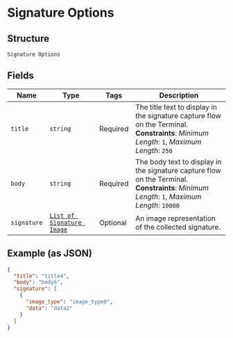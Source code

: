 
# Signature Options

## Structure

`Signature Options`

## Fields

| Name | Type | Tags | Description |
|  --- | --- | --- | --- |
| `title` | `string` | Required | The title text to display in the signature capture flow on the Terminal.<br>**Constraints**: *Minimum Length*: `1`, *Maximum Length*: `250` |
| `body` | `string` | Required | The body text to display in the signature capture flow on the Terminal.<br>**Constraints**: *Minimum Length*: `1`, *Maximum Length*: `10000` |
| `signature` | [`List of Signature Image`](../../doc/models/signature-image.md) | Optional | An image representation of the collected signature. |

## Example (as JSON)

```json
{
  "title": "title4",
  "body": "body6",
  "signature": [
    {
      "image_type": "image_type8",
      "data": "data2"
    }
  ]
}
```

